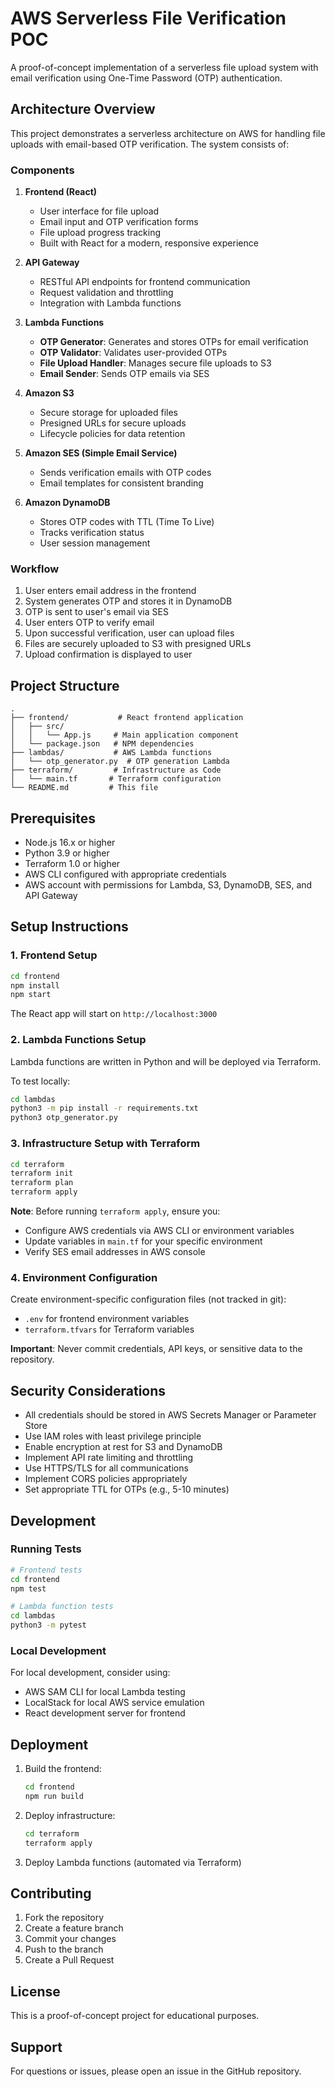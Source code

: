 # AWS Serverless File Verification POC

A proof-of-concept implementation of a serverless file upload system with email verification using One-Time Password (OTP) authentication.

## Architecture Overview

This project demonstrates a serverless architecture on AWS for handling file uploads with email-based OTP verification. The system consists of:

### Components

1. **Frontend (React)**
   - User interface for file upload
   - Email input and OTP verification forms
   - File upload progress tracking
   - Built with React for a modern, responsive experience

2. **API Gateway**
   - RESTful API endpoints for frontend communication
   - Request validation and throttling
   - Integration with Lambda functions

3. **Lambda Functions**
   - **OTP Generator**: Generates and stores OTPs for email verification
   - **OTP Validator**: Validates user-provided OTPs
   - **File Upload Handler**: Manages secure file uploads to S3
   - **Email Sender**: Sends OTP emails via SES

4. **Amazon S3**
   - Secure storage for uploaded files
   - Presigned URLs for secure uploads
   - Lifecycle policies for data retention

5. **Amazon SES (Simple Email Service)**
   - Sends verification emails with OTP codes
   - Email templates for consistent branding

6. **Amazon DynamoDB**
   - Stores OTP codes with TTL (Time To Live)
   - Tracks verification status
   - User session management

### Workflow

1. User enters email address in the frontend
2. System generates OTP and stores it in DynamoDB
3. OTP is sent to user's email via SES
4. User enters OTP to verify email
5. Upon successful verification, user can upload files
6. Files are securely uploaded to S3 with presigned URLs
7. Upload confirmation is displayed to user

## Project Structure

```
.
├── frontend/           # React frontend application
│   ├── src/
│   │   └── App.js     # Main application component
│   └── package.json   # NPM dependencies
├── lambdas/           # AWS Lambda functions
│   └── otp_generator.py  # OTP generation Lambda
├── terraform/         # Infrastructure as Code
│   └── main.tf       # Terraform configuration
└── README.md         # This file
```

## Prerequisites

- Node.js 16.x or higher
- Python 3.9 or higher
- Terraform 1.0 or higher
- AWS CLI configured with appropriate credentials
- AWS account with permissions for Lambda, S3, DynamoDB, SES, and API Gateway

## Setup Instructions

### 1. Frontend Setup

```bash
cd frontend
npm install
npm start
```

The React app will start on `http://localhost:3000`

### 2. Lambda Functions Setup

Lambda functions are written in Python and will be deployed via Terraform.

To test locally:
```bash
cd lambdas
python3 -m pip install -r requirements.txt
python3 otp_generator.py
```

### 3. Infrastructure Setup with Terraform

```bash
cd terraform
terraform init
terraform plan
terraform apply
```

**Note**: Before running `terraform apply`, ensure you:
- Configure AWS credentials via AWS CLI or environment variables
- Update variables in `main.tf` for your specific environment
- Verify SES email addresses in AWS console

### 4. Environment Configuration

Create environment-specific configuration files (not tracked in git):
- `.env` for frontend environment variables
- `terraform.tfvars` for Terraform variables

**Important**: Never commit credentials, API keys, or sensitive data to the repository.

## Security Considerations

- All credentials should be stored in AWS Secrets Manager or Parameter Store
- Use IAM roles with least privilege principle
- Enable encryption at rest for S3 and DynamoDB
- Implement API rate limiting and throttling
- Use HTTPS/TLS for all communications
- Implement CORS policies appropriately
- Set appropriate TTL for OTPs (e.g., 5-10 minutes)

## Development

### Running Tests

```bash
# Frontend tests
cd frontend
npm test

# Lambda function tests
cd lambdas
python3 -m pytest
```

### Local Development

For local development, consider using:
- AWS SAM CLI for local Lambda testing
- LocalStack for local AWS service emulation
- React development server for frontend

## Deployment

1. Build the frontend:
   ```bash
   cd frontend
   npm run build
   ```

2. Deploy infrastructure:
   ```bash
   cd terraform
   terraform apply
   ```

3. Deploy Lambda functions (automated via Terraform)

## Contributing

1. Fork the repository
2. Create a feature branch
3. Commit your changes
4. Push to the branch
5. Create a Pull Request

## License

This is a proof-of-concept project for educational purposes.

## Support

For questions or issues, please open an issue in the GitHub repository.
